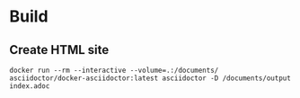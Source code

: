 # Build

## Create HTML site
```
docker run --rm --interactive --volume=.:/documents/ asciidoctor/docker-asciidoctor:latest asciidoctor -D /documents/output index.adoc
```

